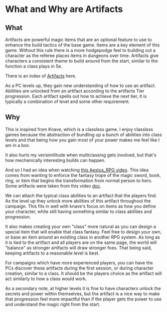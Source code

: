 # What and Why are Artifacts

## What
Artifacts are powerful magic items that are an optional feature to use to enhance the build tactics of the base game. Items are a key element of this game. Without this rule there is a more hodgepodge feel to building out a character as the referee places items in dungeons over time. Artifacts give characters a consistent theme to build around from the start, similar to the function a class plays in 5e.

There is an index of [Artifacts](Artifact%20Index.md) here.

As a PC levels up, they gain new understanding of how to use an artifact. Abilities are unlocked from an artifact according to the artifacts Tier progression. Each artifact spells out how to achieve the next tier, it is typically a combination of level and some other requirement.
## Why
This is inspired from Knave, which is a classless game. I enjoy classless games because the abstraction of bundling up a bunch of abilities into class levels and that being how you gain most of your power makes me feel like I am in a box. 

It also hurts my verisimilitude when multiclassing gets involved, but that's how mechanically interesting builds can happen.

And so I had an idea when watching [this Aestus_RPG video](https://www.youtube.com/watch?v=vBAptVH4Hl4). This idea comes from wanting to enforce the fantasy trope of the magic sword, book, ring, or item that begins the transformation from normal person to hero. Some artifacts were taken from this video [doc](https://docs.google.com/document/d/1-OsRuTrilIQEEagcAmi4bd5uTEyzIN15/edit).

We can attach the typical class abilities to an artifact that the players find. As the level up they unlock more abilities of this artifact throughout the campaign. This fits in well with knave's focus on items as how you define your character, while still having something similar to class abilities and progression.

It also makes creating your own "class" more natural as you can design a special item that will enable that class fantasy. Feel free to design your own, or base an item around an existing class in another RPG system. As long as it is tied to the artifact and all players are on the same page, the world will "balance" as stronger artifacts will draw stronger foes. That being said, keeping artifacts to a reasonable level is best.

For campaigns which have more experienced players, you can have the PCs discover these artifacts during the first session, or during character creation, similar to a class. It should be the players choice as the artifact will act similarly to how a class would work.

As a secondary note, at higher levels it is fine to have characters unlock the secrets and power within themselves, but the artifact is a nice way to make that progression feel more impactful than if the player gets the power to use and understand the magic right from the start.